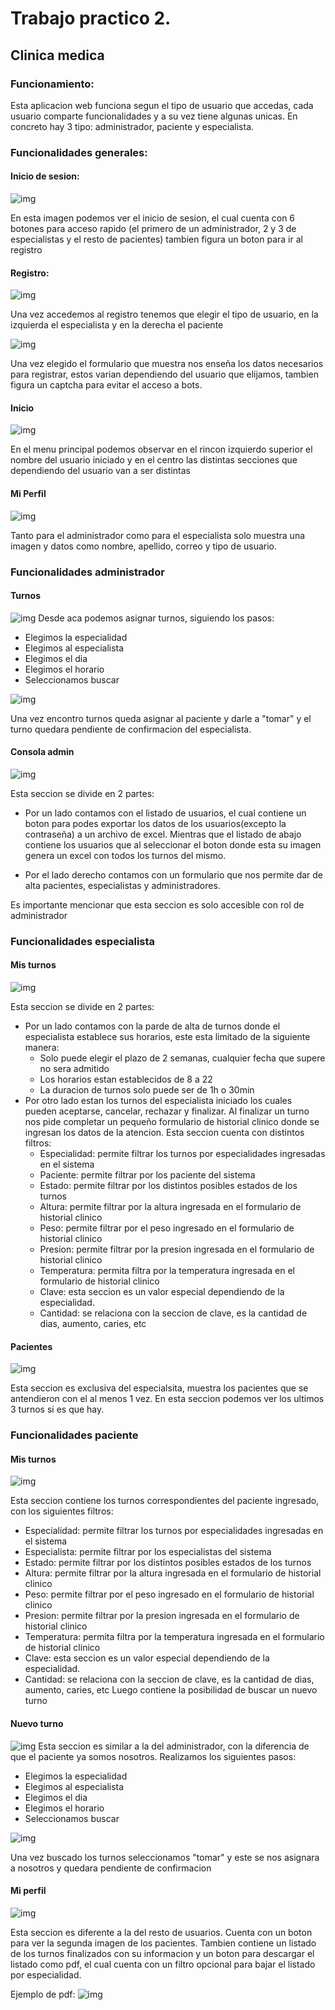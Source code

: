 # Trabajo practico 2.
## Clinica medica

### Funcionamiento:

 Esta aplicacion web funciona segun el tipo de usuario que accedas, cada usuario comparte funcionalidades y a su vez tiene algunas unicas. En concreto hay 3 tipo: administrador, paciente y especialista.

### Funcionalidades generales:

#### Inicio de sesion: 
![img](https://firebasestorage.googleapis.com/v0/b/tplabo2.appspot.com/o/github%2FCaptura%20de%20pantalla%202023-11-29%20214443.png?alt=media&token=8b793dd0-0204-49e2-a0b9-e51c2ac2a850)

En esta imagen podemos ver el inicio de sesion, el cual cuenta con 6 botones para acceso rapido (el primero de un administrador, 2 y 3 de especialistas y el resto de pacientes) tambien figura un boton para ir al registro


#### Registro:
![img](https://firebasestorage.googleapis.com/v0/b/tplabo2.appspot.com/o/github%2FCaptura%20de%20pantalla%202023-11-29%20214610.png?alt=media&token=3899621e-7a31-47fe-bad5-8611d8aa905e)

Una vez accedemos al registro tenemos que elegir el tipo de usuario, en la izquierda el especialista y en la derecha el paciente

![img](https://firebasestorage.googleapis.com/v0/b/tplabo2.appspot.com/o/github%2FCaptura%20de%20pantalla%202023-11-29%20214718.png?alt=media&token=ec869941-107e-45e9-aa8a-7e61d964c282)

Una vez elegido el formulario que muestra nos enseña los datos necesarios para registrar, estos varian dependiendo del usuario que elijamos, tambien figura un captcha para evitar el acceso a bots.

#### Inicio
![img](https://firebasestorage.googleapis.com/v0/b/tplabo2.appspot.com/o/github%2FCaptura%20de%20pantalla%202023-11-29%20214904.png?alt=media&token=d5ce5649-1917-4955-8ba6-659f630b20e3)

En el menu principal podemos observar en el rincon izquierdo superior el nombre del usuario iniciado y en el centro las distintas secciones que dependiendo del usuario van a ser distintas

#### Mi Perfil
 ![img](https://firebasestorage.googleapis.com/v0/b/tplabo2.appspot.com/o/github%2FCaptura%20de%20pantalla%202023-11-29%20215527.png?alt=media&token=3f082b49-aaa2-49ec-9607-1e807de65789)

Tanto para el administrador como para el especialista solo muestra una imagen y datos como nombre, apellido, correo y tipo de usuario.

### Funcionalidades administrador

#### Turnos
![img](https://firebasestorage.googleapis.com/v0/b/tplabo2.appspot.com/o/github%2FCaptura%20de%20pantalla%202023-11-29%20215057.png?alt=media&token=8507b8d8-fb58-4415-953c-a93e94e57a24)
Desde aca podemos asignar turnos, siguiendo los pasos:
 - Elegimos la especialidad
 - Elegimos al especialista
 - Elegimos el dia
 - Elegimos el horario
 - Seleccionamos buscar

![img](https://firebasestorage.googleapis.com/v0/b/tplabo2.appspot.com/o/github%2FCaptura%20de%20pantalla%202023-11-29%20215358.png?alt=media&token=ab5ffe66-96bd-412a-bf70-d80067e1db5e)

Una vez encontro turnos queda asignar al paciente y darle a "tomar" y el turno quedara pendiente de confirmacion del especialista.

#### Consola admin
![img](https://firebasestorage.googleapis.com/v0/b/tplabo2.appspot.com/o/github%2FCaptura%20de%20pantalla%202023-11-29%20215620.png?alt=media&token=c07371c2-03ab-4c7a-bbd3-4da8fbb0d80d)

Esta seccion se divide en 2 partes:
 - Por un lado contamos con el listado de usuarios, el cual contiene un boton para podes exportar los datos de los usuarios(excepto la contraseña) a un archivo de excel. Mientras que el listado de abajo contiene los usuarios que al seleccionar el boton donde esta su imagen genera un excel con todos los turnos del mismo.

 - Por el lado derecho contamos con un formulario que nos permite dar de alta pacientes, especialistas y administradores.

 Es importante mencionar que esta seccion es solo accesible con rol de administrador

### Funcionalidades especialista

#### Mis turnos
![img](https://firebasestorage.googleapis.com/v0/b/tplabo2.appspot.com/o/github%2FCaptura%20de%20pantalla%202023-11-29%20215941.png?alt=media&token=a3011b85-5c61-4393-acf4-a96644d078b8)

Esta seccion se divide en 2 partes:
 - Por un lado contamos con la parde de alta de turnos donde el especialista establece sus horarios, este esta limitado de la siguiente manera: 
   * Solo puede elegir el plazo de 2 semanas, cualquier fecha que supere no sera admitido
   * Los horarios estan establecidos de 8 a 22
   * La duracion de turnos solo puede ser de 1h o 30min
 - Por otro lado estan los turnos del especialista iniciado los cuales pueden aceptarse, cancelar, rechazar y finalizar. Al finalizar un turno nos pide completar un pequeño formulario de historial clinico donde se ingresan los datos de la atencion.
 Esta seccion cuenta con distintos filtros:
   * Especialidad: permite filtrar los turnos por especialidades ingresadas en el sistema
   * Paciente: permite filtrar por los paciente del sistema
   * Estado: permite filtrar por los distintos posibles estados de los turnos
   * Altura: permite filtrar por la altura ingresada en el formulario de historial clinico
   * Peso: permite filtrar por el peso ingresado en el formulario de historial clinico
   * Presion: permite filtrar por la presion ingresada en el formulario de historial clinico
   * Temperatura: permita filtra por la temperatura ingresada en el formulario de historial clinico
   * Clave: esta seccion es un valor especial dependiendo de la especialidad.
   * Cantidad: se relaciona con la seccion de clave, es la cantidad de dias, aumento, caries, etc


#### Pacientes
![img](https://firebasestorage.googleapis.com/v0/b/tplabo2.appspot.com/o/github%2FCaptura%20de%20pantalla%202023-11-29%20223040.png?alt=media&token=1198b7e9-03dd-4a52-993e-8a8371f754f8)

Esta seccion es exclusiva del especialsita, muestra los pacientes que se antendieron con el al menos 1 vez. En esta seccion podemos ver los ultimos 3 turnos si es que hay.


### Funcionalidades paciente

#### Mis turnos
![img](https://firebasestorage.googleapis.com/v0/b/tplabo2.appspot.com/o/github%2FCaptura%20de%20pantalla%202023-11-29%20223742.png?alt=media&token=989d0302-b08c-4854-ab6f-dc97949a5c29)

Esta seccion contiene los turnos correspondientes del paciente ingresado, con los siguientes filtros:
   * Especialidad: permite filtrar los turnos por especialidades ingresadas en el sistema
   * Especialista: permite filtrar por los especialistas del sistema
   * Estado: permite filtrar por los distintos posibles estados de los turnos
   * Altura: permite filtrar por la altura ingresada en el formulario de historial clinico
   * Peso: permite filtrar por el peso ingresado en el formulario de historial clinico
   * Presion: permite filtrar por la presion ingresada en el formulario de historial clinico
   * Temperatura: permita filtra por la temperatura ingresada en el formulario de historial clinico
   * Clave: esta seccion es un valor especial dependiendo de la especialidad.
   * Cantidad: se relaciona con la seccion de clave, es la cantidad de dias, aumento, caries, etc
Luego contiene la posibilidad de buscar un nuevo turno

#### Nuevo turno
![img](https://firebasestorage.googleapis.com/v0/b/tplabo2.appspot.com/o/github%2FCaptura%20de%20pantalla%202023-11-29%20223934.png?alt=media&token=65b7abea-c679-4ae3-9ef7-b2ff77cc7554)
Esta seccion es similar a la del administrador, con la diferencia de que el paciente ya somos nosotros. Realizamos los siguientes pasos:
 - Elegimos la especialidad
 - Elegimos al especialista
 - Elegimos el dia
 - Elegimos el horario
 - Seleccionamos buscar

![img](https://firebasestorage.googleapis.com/v0/b/tplabo2.appspot.com/o/github%2FCaptura%20de%20pantalla%202023-11-29%20224050.png?alt=media&token=9987ca75-8371-467d-be75-1f93fa07c116)

Una vez buscado los turnos seleccionamos "tomar" y este se nos asignara a nosotros y quedara pendiente de confirmacion

#### Mi perfil
![img](https://firebasestorage.googleapis.com/v0/b/tplabo2.appspot.com/o/github%2FCaptura%20de%20pantalla%202023-11-29%20224136.png?alt=media&token=1319e408-ce26-4803-811d-af9ec5a47ce0)

Esta seccion es diferente a la del resto de usuarios. Cuenta con un boton para ver la segunda imagen de los pacientes.
Tambien contiene un listado de los turnos finalizados con su informacion y un boton para descargar el listado como pdf, el cual cuenta con un filtro opcional para bajar el listado por especialidad.

Ejemplo de pdf:
![img](https://firebasestorage.googleapis.com/v0/b/tplabo2.appspot.com/o/github%2FCaptura%20de%20pantalla%202023-11-29%20224415.png?alt=media&token=2949ddea-9ab3-4347-b657-dd527b122fef) 



